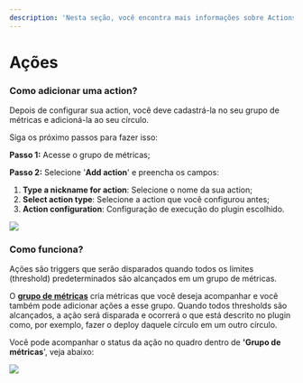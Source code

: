 ```yaml
---
description: 'Nesta seção, você encontra mais informações sobre Actions.'
---
```


# Ações

### Como a**dicionar uma action?**

Depois de configurar sua action, você deve cadastrá-la no seu grupo de métricas e adicioná-la ao seu círculo. 

Siga os próximo passos para fazer isso:

**Passo 1:** Acesse o grupo de métricas;

**Passo 2:** Selecione '**Add action**' e preencha os campos:

1. **Type a nickname for action**: Selecione o nome da sua action;
2. **Select action type**: Selecione a action que você configurou antes;
3. **Action configuration**: Configuração de execução do plugin escolhido.

![](https://lh4.googleusercontent.com/ZsNzqltV7-ayZ5flGjB1tpNmFARKOlNCcW-GyznFxJIwR3e3_sDOXCqP_fZ5GTTCprorbKE2qbJaNSvhYYtv3ToOl2rxUqqeba3lUg_aHM5le0QjB2_6dkHRVar2tI6aBjuhU-Pq)

### **Como funciona?**

Ações são triggers que serão disparados quando todos os limites \(threshold\) predeterminados são alcançados em um grupo de métricas.

O [**grupo de métricas**](grupo-de-metricas.md) cria métricas que você deseja acompanhar e você também pode adicionar ações a esse grupo. Quando todos thresholds são alcançados, a ação será disparada e ocorrerá o que está descrito no plugin como, por exemplo, fazer o deploy daquele círculo em um outro círculo.

Você pode acompanhar o status da ação no quadro dentro de **'Grupo de métricas**', veja abaixo:

![](https://lh5.googleusercontent.com/YCz6joPhPCj8__wqgl1zRR8ESI2TzrzIkiq3uWoHXdNKaDs_3zoP3kKRYIQGhUNLgMqhmcwiuD55BkRy_rsgBPHY6rMOHXnxCRHqrC6B5dBjsuBtZaTQwH0RBb9Ob2i8kcE9jGG0)



